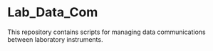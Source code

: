 # Lab_Data_Com
This repository contains scripts for managing data communications between laboratory instruments.
